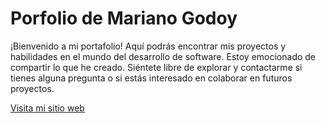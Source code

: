 
# Porfolio de Mariano  Godoy

¡Bienvenido a mi portafolio! Aquí podrás encontrar mis proyectos y habilidades en el mundo del desarrollo de software. Estoy emocionado de compartir lo que he creado. Siéntete libre de explorar y contactarme si tienes alguna pregunta o si estás interesado en colaborar en futuros proyectos.


[Visita mi sitio web](https://mgod17.github.io/)
